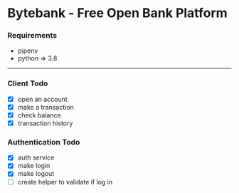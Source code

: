Bytebank - Free Open Bank Platform
===

### Requirements
- pipenv
- python => 3.8

***

### Client Todo
- [x] open an account
- [x] make a transaction
- [x] check balance
- [x] transaction history

### Authentication Todo
- [x] auth service
- [x] make login
- [x] make logout
- [ ] create helper to validate if log in 
